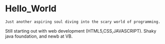 # Hello_World
    Just another aspiring soul diving into the scary world of programming.
  Still starting out with web development (HTML5,CSS,JAVASCRIPT). Shaky java foundation, and newb at VB.

